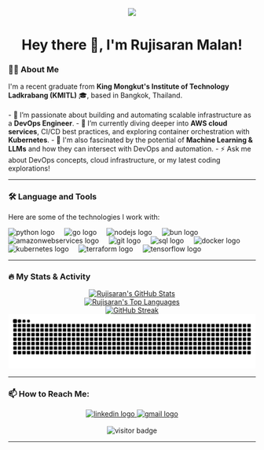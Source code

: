 <div align="center">
  <img height="250" src="https://media1.giphy.com/media/v1.Y2lkPTc5MGI3NjExampramFmZjVpZ2Z2cWEyMHd2MXgwMm1ldWd2azM1ZzU3ZWx2cDlqbyZlcD12MV9pbnRlcm5hbF9naWZfYnlfaWQmY3Q9Zw/OLPQ6z2hlHmwFc4Hso/giphy.gif"  />
  
</div>

<h1 align="center">Hey there 👋, I'm Rujisaran Malan!</h1>

<h3 align="left">👩‍💻 About Me</h3>

<p align="left">
I'm a recent graduate from <b>King Mongkut's Institute of Technology Ladkrabang (KMITL)</b> 🎓, based in Bangkok, Thailand.
<br><br>
- 🔭 I’m passionate about building and automating scalable infrastructure as a <b>DevOps Engineer</b>.
- 🌱 I’m currently diving deeper into <b>AWS cloud services</b>, CI/CD best practices, and exploring container orchestration with <b>Kubernetes</b>.
- 🤖 I'm also fascinated by the potential of <b>Machine Learning & LLMs</b> and how they can intersect with DevOps and automation.
- ⚡ Ask me about DevOps concepts, cloud infrastructure, or my latest coding explorations!
</p>

---

<h3 align="left">🛠 Language and Tools</h3>

<p align="left">Here are some of the technologies I work with:</p>

<div align="left">
  <img src="https://cdn.jsdelivr.net/gh/devicons/devicon/icons/python/python-original-wordmark.svg" height="40" alt="python logo"  />
  <img width="12" />
  <img src="https://cdn.jsdelivr.net/gh/devicons/devicon/icons/go/go-original-wordmark.svg" height="40" alt="go logo"  />
  <img width="12" />
  <img src="https://cdn.jsdelivr.net/gh/devicons/devicon/icons/nodejs/nodejs-original-wordmark.svg" height="40" alt="nodejs logo"  />
  <img width="12" />
  <img src="https://cdn.jsdelivr.net/gh/devicons/devicon/icons/bun/bun-original.svg" height="40" alt="bun logo" />
  <img width="12" />
  <img src="https://cdn.jsdelivr.net/gh/devicons/devicon/icons/amazonwebservices/amazonwebservices-original-wordmark.svg" height="40" alt="amazonwebservices logo"  />
  <img width="12" />
  <img src="https://cdn.jsdelivr.net/gh/devicons/devicon/icons/git/git-original-wordmark.svg" height="40" alt="git logo"  />
  <img width="12" />
  <img src="https://cdn.jsdelivr.net/gh/devicons/devicon/icons/postgresql/postgresql-original-wordmark.svg" height="40" alt="sql logo"  /> <!-- Using PostgreSQL as an example for SQL -->
  <img width="12" />
  <img src="https://cdn.jsdelivr.net/gh/devicons/devicon/icons/docker/docker-plain-wordmark.svg" height="40" alt="docker logo"  />
  <img width="12" />
   <img src="https://cdn.jsdelivr.net/gh/devicons/devicon/icons/kubernetes/kubernetes-plain-wordmark.svg" height="40" alt="kubernetes logo" />
   <img width="12" />
   <img src="https://cdn.jsdelivr.net/gh/devicons/devicon/icons/terraform/terraform-original-wordmark.svg" height="40" alt="terraform logo" />
   <img width="12" />
   <img src="https://cdn.jsdelivr.net/gh/devicons/devicon/icons/tensorflow/tensorflow-original-wordmark.svg" height="40" alt="tensorflow logo" /> <!-- Representing ML/LLM -->
</div>

---

<h3 align="left">🔥 My Stats & Activity</h3>

<!-- GitHub Stats -->
<div align="center">
  <a href="https://github.com/rujisaranmalan">
    <img src="https://github-readme-stats.vercel.app/api?username=rujisaranmalan&show_icons=true&theme=radical&rank_icon=github&count_private=true&include_all_commits=true" alt="Rujisaran's GitHub Stats" />
  </a>
  <br/>
  <a href="https://github.com/rujisaranmalan">
    <img src="https://github-readme-stats.vercel.app/api/top-langs/?username=rujisaranmalan&layout=compact&theme=radical" alt="Rujisaran's Top Languages" />
  </a>
  <br/>
  <!-- Streak Stats -->
  <a href="https://github.com/rujisaranmalan">
    <!-- Themes: dark, radical, merko, gruvbox, tokyonight, onedark, cobalt, synthwave, highcontrast, dracula -->
    <img src="https://streak-stats.demolab.com?user=rujisaranmalan&theme=radical&hide_border=false&border_radius=5" height="150" alt="GitHub Streak" />
  </a>
</div>

<!-- Snake Animation -->
<div align="center">
    <img src="https://raw.githubusercontent.com/rujisaranmalan/rujisaranmalan/main/dist/github-contribution-grid-snake.svg" alt="contribution snake animation" />
</div>

---

<h3 align="left">📫 How to Reach Me:</h3>

<div align="center">
 <a href="https://www.linkedin.com/in/rujisaran-malan-a5bb78292/" target="_blank">
    <img src="https://img.shields.io/static/v1?message=LinkedIn&logo=linkedin&label=&color=0077B5&logoColor=white&labelColor=&style=for-the-badge" height="35" alt="linkedin logo" />
 </a>
 <a href="mailto:rujisaran21@gmail.com" target="_blank">
    <img src="https://img.shields.io/static/v1?message=Gmail&logo=gmail&label=&color=D14836&logoColor=white&labelColor=&style=for-the-badge" height="35" alt="gmail logo" />
  </a>
  <!-- Add other badges here if you want (e.g., Twitter, YouTube) -->
  <!--
  <a href="YOUR_TWITTER_URL" target="_blank">
    <img src="https://img.shields.io/static/v1?message=Twitter&logo=twitter&label=&color=1DA1F2&logoColor=white&labelColor=&style=for-the-badge" height="35" alt="twitter logo" />
  </a>
  -->
</div>

<br/>

<div align="center">
  <img src="https://visitor-badge.laobi.icu/badge?page_id=rujisaranmalan.rujisaranmalan&left_color=grey&right_color=blue" alt="visitor badge"/>
</div>

---

<!--
**rujisaranmalan/rujisaranmalan** is a ✨ _special_ ✨ repository because its `README.md` (this file) appears on your GitHub profile.
-->
